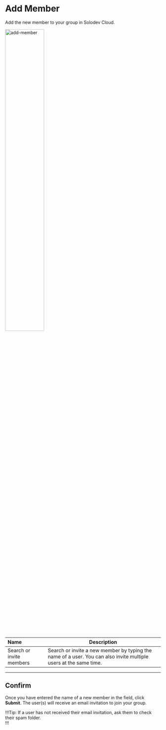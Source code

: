 # Add Member

Add the new member to your group in Solodev Cloud.

<img src="../../../images/add-member.jpg" alt="add-member" style="width: 50%; display: block"></a>


**Name** | **Description** 
:--- | ---
Search or invite members | Search or invite a new member by typing the name of a user. You can also invite multiple users at the same time.

---

## Confirm

Once you have entered the name of a new member in the field, click **Submit**. The user(s) will receive an email invitation to join your group. 

!!!Tip:
If a user has not received their email invitation, ask them to check their spam folder.    
!!!

